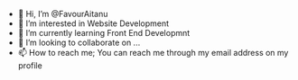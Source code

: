 - 👋 Hi, I’m @FavourAitanu
- 👀 I’m interested in Website Development
- 🌱 I’m currently learning Front End Developmnt
- 💞️ I’m looking to collaborate on ...
- 📫 How to reach me; You can reach me through my email address on my profile

<!---
FavourAitanu/FavourAitanu is a ✨ special ✨ repository because its `README.md` (this file) appears on your GitHub profile.
You can click the Preview link to take a look at your changes.
--->
